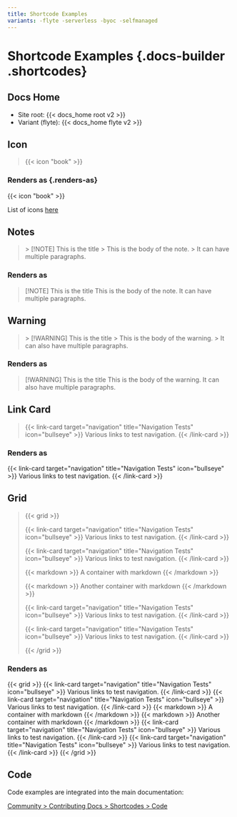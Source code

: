 ```yaml
---
title: Shortcode Examples
variants: -flyte -serverless -byoc -selfmanaged
---
```


# Shortcode Examples {.docs-builder .shortcodes}

## Docs Home

- Site root: {{< docs_home root v2 >}}
- Variant (flyte): {{< docs_home flyte v2 >}}

## Icon

> &#123;&#123;&lt; icon "book" &gt;&#125;&#125;

### Renders as {.renders-as}

{{< icon "book" >}}

List of icons [here](https://shoelace.style/components/icon)

## Notes

> &gt; [!NOTE] This is the title
> &gt; This is the body of the note.
> &gt; It can have multiple paragraphs.

### Renders as

> [!NOTE] This is the title
> This is the body of the note.
> It can have multiple paragraphs.

## Warning

> &gt; [!WARNING] This is the title
> &gt; This is the body of the warning.
> &gt; It can also have multiple paragraphs.

### Renders as

> [!WARNING] This is the title
> This is the body of the warning.
> It can also have multiple paragraphs.

## Link Card

> &#123;&#123;&lt; link-card target="navigation" title="Navigation Tests" icon="bullseye" &gt;&#125;&#125;
> Various links to test navigation.
> &#123;&#123;&lt; /link-card &gt;&#125;&#125;

### Renders as

{{< link-card target="navigation" title="Navigation Tests" icon="bullseye" >}}
Various links to test navigation.
{{< /link-card >}}

## Grid

> &#123;&#123;&lt; grid &gt;&#125;&#125;
>
> &#123;&#123;&lt; link-card target="navigation" title="Navigation Tests" icon="bullseye" &gt;&#125;&#125;
> Various links to test navigation.
> &#123;&#123;&lt; /link-card &gt;&#125;&#125;
>
> &#123;&#123;&lt; link-card target="navigation" title="Navigation Tests" icon="bullseye" &gt;&#125;&#125;
> Various links to test navigation.
> &#123;&#123;&lt; /link-card &gt;&#125;&#125;
>
> &#123;&#123;&lt; markdown &gt;&#125;&#125;
> A container with markdown
> &#123;&#123;&lt; /markdown &gt;&#125;&#125;
>
> &#123;&#123;&lt; markdown &gt;&#125;&#125;
> Another container with markdown
> &#123;&#123;&lt; /markdown &gt;&#125;&#125;
>
> &#123;&#123;&lt; link-card target="navigation" title="Navigation Tests" icon="bullseye" &gt;&#125;&#125;
> Various links to test navigation.
> &#123;&#123;&lt; /link-card &gt;&#125;&#125;
>
> &#123;&#123;&lt; link-card target="navigation" title="Navigation Tests" icon="bullseye" &gt;&#125;&#125;
> Various links to test navigation.
> &#123;&#123;&lt; /link-card &gt;&#125;&#125;
>
> &#123;&#123;&lt; /grid &gt;&#125;&#125;

### Renders as

{{< grid >}}
{{< link-card target="navigation" title="Navigation Tests" icon="bullseye" >}}
Various links to test navigation.
{{< /link-card >}}
{{< link-card target="navigation" title="Navigation Tests" icon="bullseye" >}}
Various links to test navigation.
{{< /link-card >}}
{{< markdown >}}
A container with markdown
{{< /markdown >}}
{{< markdown >}}
Another container with markdown
{{< /markdown >}}
{{< link-card target="navigation" title="Navigation Tests" icon="bullseye" >}}
Various links to test navigation.
{{< /link-card >}}
{{< link-card target="navigation" title="Navigation Tests" icon="bullseye" >}}
Various links to test navigation.
{{< /link-card >}}
{{< /grid >}}

## Code

Code examples are integrated into the main documentation:

[Community > Contributing Docs > Shortcodes > Code](../../community/contributing-docs/shortcodes#-code-)